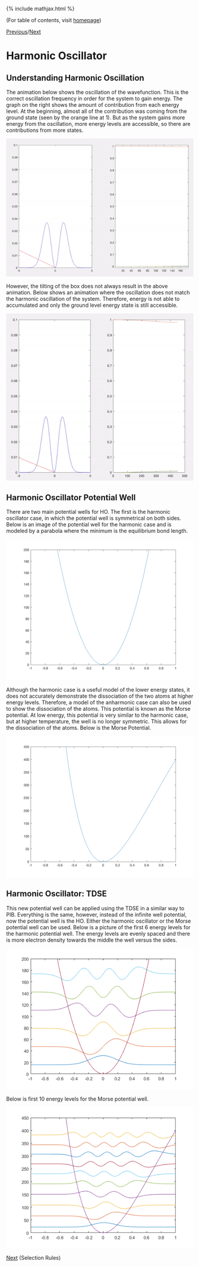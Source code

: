 {% include mathjax.html %}

(For table of contents, visit [homepage](/README.md))

[Previous](/Perturb.md.md)/[Next](/Selection_rules.md)

# Harmonic Oscillator

## Understanding Harmonic Oscillation

The animation below shows the oscillation of the wavefunction. This is the correct oscillation frequency in order for the system to gain energy. The graph on the right shows the amount of contribution from each energy level. At the beginning, almost all of the contribution was coming from the ground state (seen by the orange line at 1). But as the system gains more energy from the oscillation, more energy levels are accessible, so there are contributions from more states.

![oscillator](/oscillation.gif)

However, the tilting of the box does not always result in the above animation. Below shows an animation where the oscillation does not match the harmonic oscillation of the system. Therefore, energy is not able to accumulated and only the ground level energy state is still accessible.

![oscillator2](/oscillation2.gif)

## Harmonic Oscillator Potential Well

There are two main potential wells for HO. The first is the harmonic oscillator case, in which the potential well is symmetrical on both sides. Below is an image of the potential well for the harmonic case and is modeled by a parabola where the minimum is the equilibrium bond length.

![harmonic potential well](/harmonicPW.png)

Although the harmonic case is a useful model of the lower energy states, it does not accurately demonstrate the dissociation of the two atoms at higher energy levels. Therefore, a model of the anharmonic case can also be used to show the dissociation of the atoms. This potential is known as the Morse potential. At low energy, this potential is very similar to the harmonic case, but at higher temperature, the well is no longer symmetric. This allows for the dissociation of the atoms. Below is the Morse Potential.

![Morse potential well](/morsePW.png)

## Harmonic Oscillator: TDSE

This new potential well can be applied using the TDSE in a similar way to PIB. Everything is the same, however, instead of the infinite well potential, now the potential well is the HO. Either the harmonic oscillator or the Morse potential well can be used. Below is a picture of the first 6 energy levels for the harmonic potential well. The energy levels are evenly spaced and there is more electron density towards the middle the well versus the sides.

![HO_6](/HO_6.png)

Below is first 10 energy levels for the Morse potential well.

![morse_10](/Morse_10.png)

[Next](/Selection_rules.md) (Selection Rules)
